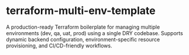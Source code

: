 # terraform-multi-env-template
A production-ready Terraform boilerplate for managing multiple environments (dev, qa, uat, prod) using a single DRY codebase. Supports dynamic backend configuration, environment-specific resource provisioning, and CI/CD-friendly workflows.
